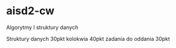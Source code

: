 # aisd2-cw
Algorytmy I struktury danych


Struktury danych 30pkt
kolokwia 40pkt
zadania do oddania 30pkt
